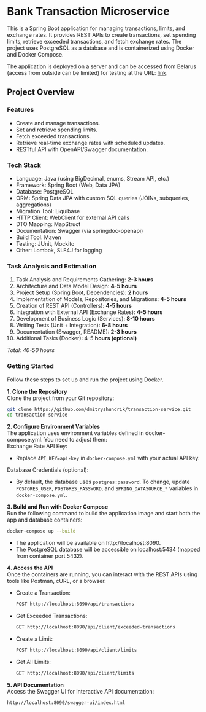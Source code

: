 # Bank Transaction Microservice

This is a Spring Boot application for managing transactions, limits, and exchange rates. It provides REST APIs
to create transactions, set spending limits, retrieve exceeded transactions, and fetch exchange rates.
The project uses PostgreSQL as a database and is containerized using Docker and Docker Compose.

The application is deployed on a server and can be accessed from Belarus (access from outside can be limited) for
testing
at the URL: [link](http://85.209.148.18:8090/api/client/).

## Project Overview

### Features

- Create and manage transactions.
- Set and retrieve spending limits.
- Fetch exceeded transactions.
- Retrieve real-time exchange rates with scheduled updates.
- RESTful API with OpenAPI/Swagger documentation.

### Tech Stack

- Language: Java (using BigDecimal, enums, Stream API, etc.)
- Framework: Spring Boot (Web, Data JPA)
- Database: PostgreSQL
- ORM: Spring Data JPA with custom SQL queries (JOINs, subqueries, aggregations)
- Migration Tool: Liquibase
- HTTP Client: WebClient for external API calls
- DTO Mapping: MapStruct
- Documentation: Swagger (via springdoc-openapi)
- Build Tool: Maven
- Testing: JUnit, Mockito
- Other: Lombok, SLF4J for logging

### Task Analysis and Estimation

1. Task Analysis and Requirements Gathering: **2-3 hours**
2. Architecture and Data Model Design: **4-5 hours**
3. Project Setup (Spring Boot, Dependencies): **2 hours**
4. Implementation of Models, Repositories, and Migrations: **4-5 hours**
5. Creation of REST API (Controllers): **4-5 hours**
6. Integration with External API (Exchange Rates): **4-5 hours**
7. Development of Business Logic (Services): **8-10 hours**
8. Writing Tests (Unit + Integration): **6-8 hours**
9. Documentation (Swagger, README): **2-3 hours**
10. Additional Tasks (Docker): 4-5 **hours (optional)**

*Total: 40-50 hours*

### Getting Started

Follow these steps to set up and run the project using Docker.

**1. Clone the Repository**  
Clone the project from your Git repository:

   ```bash
   git clone https://github.com/dmitryshundrik/transaction-service.git
   cd transaction-service
   ```

**2. Configure Environment Variables**  
The application uses environment variables defined in docker-compose.yml. You need to adjust them:  
Exchange Rate API Key:
- Replace `API_KEY=api-key` in `docker-compose.yml` with your actual API key.  

Database Credentials (optional):  
- By default, the database uses `postgres:password`. To change, update `POSTGRES_USER`, `POSTGRES_PASSWORD`,
  and `SPRING_DATASOURCE_*` variables in `docker-compose.yml`.

**3. Build and Run with Docker Compose**  
Run the following command to build the application image and start both the app and database containers:

   ```bash
   docker-compose up --build 
   ```  

- The application will be available on http://localhost:8090.
- The PostgreSQL database will be accessible on localhost:5434 (mapped from container port 5432).

**4. Access the API**  
Once the containers are running, you can interact with the REST APIs using tools like Postman, cURL, or a browser.

- Create a Transaction:

   ```bash
   POST http://localhost:8090/api/transactions
   ```

- Get Exceeded Transactions:

   ```bash
   GET http://localhost:8090/api/client/exceeded-transactions
   ```

- Create a Limit:

   ```bash
   POST http://localhost:8090/api/client/limits
   ```

- Get All Limits:

   ```bash
   GET http://localhost:8090/api/client/limits
   ```

**5. API Documentation**  
Access the Swagger UI for interactive API documentation:

   ```bash
   http://localhost:8090/swagger-ui/index.html
   ```
   













